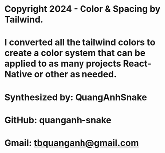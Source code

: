 # Copyright 2024 - Color & Spacing by Tailwind.

# I converted all the tailwind colors to create a color system that can be applied to as many projects React-Native or other as needed.

# Synthesized by: QuangAnhSnake

# GitHub: quanganh-snake

# Gmail: tbquanganh@gmail.com
